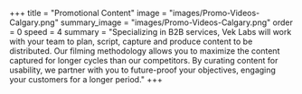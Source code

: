 +++
title = "Promotional Content"
image = "images/Promo-Videos-Calgary.png"
summary_image = "images/Promo-Videos-Calgary.png"
order = 0
speed = 4
summary = "Specializing in B2B services, Vek Labs will work with your team to plan, script, capture and produce content to be distributed. Our filming methodology allows you to maximize the content captured for longer cycles than our competitors. By curating content for usability, we partner with you to future-proof your objectives, engaging your customers for a longer period."
+++

